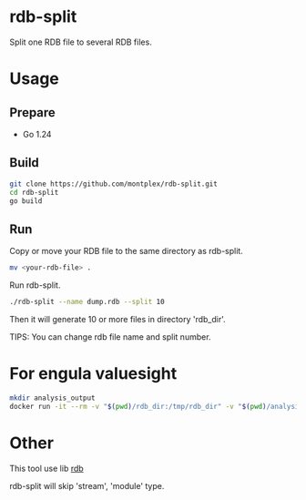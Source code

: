 # rdb-split

Split one RDB file to several RDB files.

# Usage

## Prepare

- Go 1.24

## Build

```bash
git clone https://github.com/montplex/rdb-split.git
cd rdb-split
go build
```

## Run

Copy or move your RDB file to the same directory as rdb-split.

```bash
mv <your-rdb-file> .
```

Run rdb-split.

```bash
./rdb-split --name dump.rdb --split 10
```

Then it will generate 10 or more files in directory 'rdb_dir'.

TIPS: You can change rdb file name and split number.

# For engula valuesight

```bash
mkdir analysis_output
docker run -it --rm -v "$(pwd)/rdb_dir:/tmp/rdb_dir" -v "$(pwd)/analysis_output:/engula/analysis_output" registry.cn-guangzhou.aliyuncs.com/montplex/engula-valuesight --batch
```

# Other

This tool use lib [rdb](https://github.com/hdt3213/rdb)

rdb-split will skip 'stream', 'module' type.